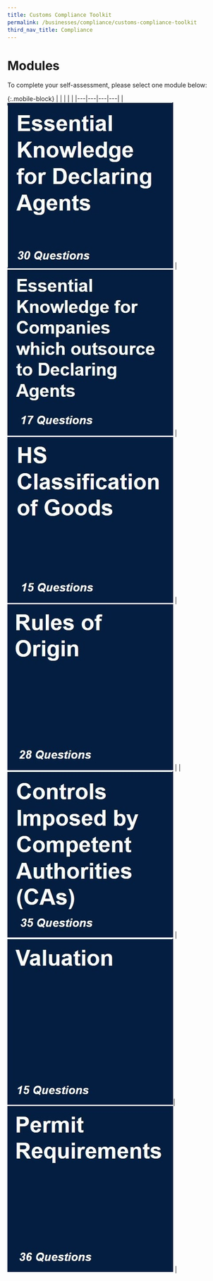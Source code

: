 ```yaml
---
title: Customs Compliance Toolkit
permalink: /businesses/compliance/customs-compliance-toolkit
third_nav_title: Compliance
---
```


# Modules

To complete your self-assessment, please select one module below:

{:.mobile-block}
|  |   |   |   |
|---|---|---|---|
| [![](images/compliance-toolkit/Essential-Knowledge-for-Declaring-Agents.jpg)](/documents/businesses/compliance-toolkit/Essential-Knowledge-for-Declaring-Agents.xlsx) | [![](images/compliance-toolkit/Essential-Knowledge-for-Companies-which-outsource-to-DA.jpg)](/businesses/compliance/Essential-Knowledge-for-Companies-which-outsource-to-DA.xlsx) | [![](images/compliance-toolkit/HS-Classification-of-Goods.jpg)](/businesses/compliance/HS-Classification-of-Goods.xlsx) | [![](images/compliance-toolkit/ROO.jpg)](/businesses/compliance/ROO.xlsx)  |
| [![](images/compliance-toolkit/Controls-Imposed-by-CA.jpg)](/businesses/compliance/Controls-Imposed-by-CA.xlsx)  | [![]( images/compliance-toolkit/Valuation.jpg)](/businesses/compliance/Valuation.xlsx)|  [![](images/compliance-toolkit/Permit-Requirements.jpg)](/businesses/compliance/Permit-Requirements.xlsx) | 	
